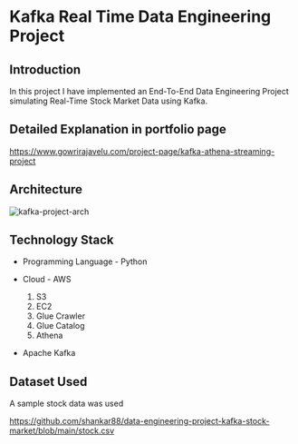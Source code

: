 # Kafka Real Time Data Engineering Project

## Introduction

In this project I have implemented an End-To-End Data Engineering Project simulating Real-Time Stock Market Data using Kafka.

## Detailed Explanation in portfolio page

https://www.gowrirajavelu.com/project-page/kafka-athena-streaming-project

## Architecture

![kafka-project-arch](https://user-images.githubusercontent.com/15911327/229967528-bb57c5aa-12ae-4714-b00c-55df31e97ec9.jpg)

## Technology Stack

* Programming Language - Python
* Cloud - AWS
    1. S3
    2. EC2
    3. Glue Crawler
    4. Glue Catalog
    5. Athena

* Apache Kafka

## Dataset Used

A sample stock data was used

https://github.com/shankar88/data-engineering-project-kafka-stock-market/blob/main/stock.csv
